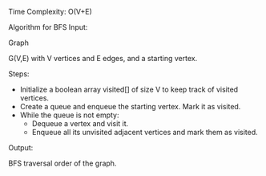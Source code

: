 Time Complexity: O(V+E)

Algorithm for BFS
Input:

Graph 

G(V,E) with V vertices and E edges, and a starting vertex.

Steps:

- Initialize a boolean array visited[] of size V to keep track of visited vertices.
- Create a queue and enqueue the starting vertex. Mark it as visited.
- While the queue is not empty:
  - Dequeue a vertex and visit it.
  - Enqueue all its unvisited adjacent vertices and mark them as visited.

Output:

BFS traversal order of the graph.